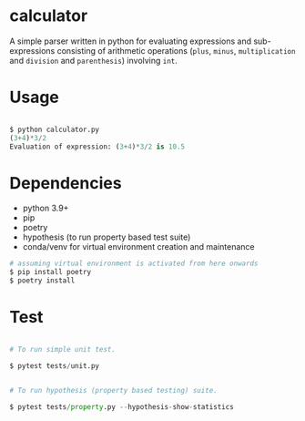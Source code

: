 # calculator

A simple parser written in python for evaluating expressions and sub-expressions consisting of arithmetic operations (`plus`, `minus`, `multiplication` and `division` and `parenthesis`) involving `int`.


# Usage

```python

$ python calculator.py
(3+4)*3/2
Evaluation of expression: (3+4)*3/2 is 10.5

```

# Dependencies

* python 3.9+
* pip
* poetry
* hypothesis (to run property based test suite)
* conda/venv for virtual environment creation and maintenance

```python
# assuming virtual environment is activated from here onwards
$ pip install poetry
$ poetry install
```

# Test

```python

# To run simple unit test.

$ pytest tests/unit.py

```

```python

# To run hypothesis (property based testing) suite.

$ pytest tests/property.py --hypothesis-show-statistics

```
